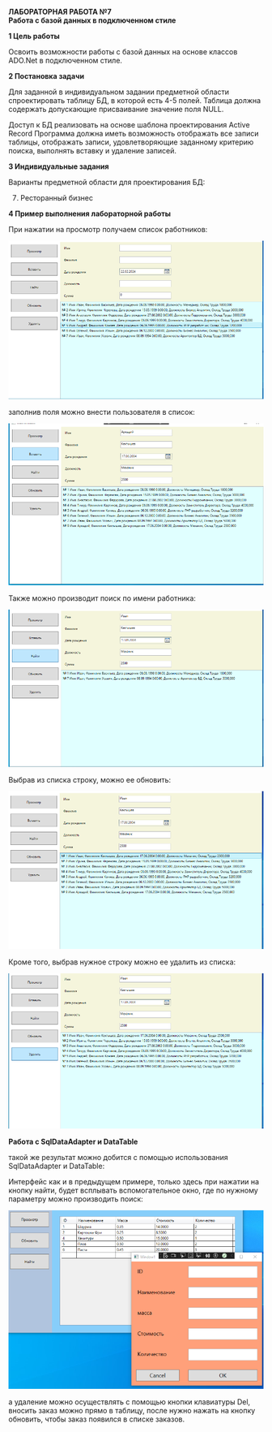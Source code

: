 ﻿**ЛАБОРАТОРНАЯ РАБОТА №7**             
**Работа с базой данных в подключенном стиле** 

**1  Цель работы** 

Освоить  возможности  работы  с  базой  данных  на  основе  классов ADO.Net в подключенном стиле. 

**2  Постановка задачи** 

Для  заданной  в  индивидуальном  задании  предметной  области спроектировать  таблицу  БД,  в  которой  есть  4-5  полей.  Таблица  должна содержать допускающие присваивание значение поля NULL. 

Доступ  к  БД  реализовать  на  основе  шаблона  проектирования  Active Record  Программа  должна  иметь  возможность  отображать  все  записи таблицы, отображать записи, удовлетворяющие заданному критерию поиска, выполнять вставку и удаление записей. 

**3  Индивидуальные задания** 

Варианты предметной области для проектирования БД: 

7. Ресторанный бизнес 

**4 Пример выполнения лабораторной работы**

При нажатии на просмотр получаем список работников:

![](images/results/get-all.png)

заполнив поля можно внести пользователя в список:

![](images/results/create.png)

Также можно производит поиск по имени работника:

![](images/results/find-by-name.png)

Выбрав из списка строку, можно ее обновить:

![](images/results/update.png)

Кроме того, выбрав нужное строку можно ее удалить из списка:

![](images/results/delete.png)

**Работа с SqlDataAdapter и DataTable**

такой же результат можно добится с помощью использования SqlDataAdapter и DataTable:

Интерфейс как и в предыдущем примере, только здесь при нажатии на кнопку найти, будет всплывать вспомогательное окно, где по нужному параметру можно производить поиск:

![](images/results/find.png)

а удаление можно осуществлять с помощью кнопки клавиатуры Del, вносить заказ можно прямо в таблицу, после нужно нажать на кнопку обновить, чтобы заказ появился в списке заказов.
